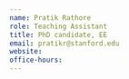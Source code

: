 ```yaml
---
name: Pratik Rathore
role: Teaching Assistant
title: PhD candidate, EE
email: pratikr@stanford.edu
website: 
office-hours: 
---
```

